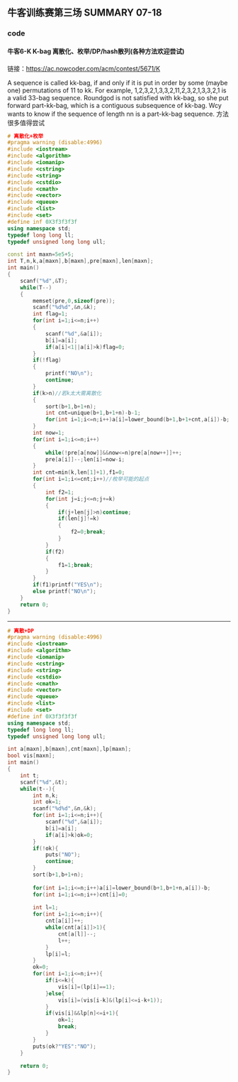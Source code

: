 ## 牛客训练赛第三场 SUMMARY 07-18

### code

#### 牛客6-K K-bag 离散化、枚举/DP/hash散列(各种方法欢迎尝试)
链接：https://ac.nowcoder.com/acm/contest/5671/K

A sequence is called kk-bag, if and only if it is put in order by some (maybe one) permutations of 11 to kk. For example, 1,2,3,2,1,3,3,2,11,2,3,2,1,3,3,2,1 is a valid 33-bag sequence.
Roundgod is not satisfied with kk-bag, so she put forward part-kk-bag, which is a  contiguous subsequence of kk-bag.
Wcy wants to know if the sequence of length nn is a part-kk-bag sequence.
方法很多值得尝试

```c++
# 离散化+枚举
#pragma warning (disable:4996)
#include <iostream>
#include <algorithm>
#include <iomanip>
#include <cstring>
#include <string>
#include <cstdio>
#include <cmath>
#include <vector>
#include <queue>
#include <list>
#include <set>
#define inf 0X3f3f3f3f
using namespace std;
typedef long long ll;
typedef unsigned long long ull;

const int maxn=5e5+5;
int T,n,k,a[maxn],b[maxn],pre[maxn],len[maxn];
int main()
{
	scanf("%d",&T);
	while(T--)
	{
		memset(pre,0,sizeof(pre));
		scanf("%d%d",&n,&k);
		int flag=1;
		for(int i=1;i<=n;i++)
		{
			scanf("%d",&a[i]);
			b[i]=a[i];
			if(a[i]<1||a[i]>k)flag=0;
		}
		if(!flag)
		{
			printf("NO\n");
			continue;
		}
		if(k>n)//若k太大需离散化
		{
			sort(b+1,b+1+n);
			int cnt=unique(b+1,b+1+n)-b-1;
			for(int i=1;i<=n;i++)a[i]=lower_bound(b+1,b+1+cnt,a[i])-b;
		}
		int now=1;
		for(int i=1;i<=n;i++)
		{
			while(!pre[a[now]]&&now<=n)pre[a[now++]]++;
			pre[a[i]]--;len[i]=now-i;
		}
		int cnt=min(k,len[1]+1),f1=0;
		for(int i=1;i<=cnt;i++)//枚举可能的起点
		{
			int f2=1;
			for(int j=i;j<=n;j+=k)
			{
				if(j+len[j]>n)continue;
				if(len[j]!=k)
				{
					f2=0;break;
				}
			}
			if(f2)
			{
				f1=1;break;
			}
		}
		if(f1)printf("YES\n");
		else printf("NO\n");
	}
	return 0;
}
```
---
```c++
# 离散+DP
#pragma warning (disable:4996)
#include <iostream>
#include <algorithm>
#include <iomanip>
#include <cstring>
#include <string>
#include <cstdio>
#include <cmath>
#include <vector>
#include <queue>
#include <list>
#include <set>
#define inf 0X3f3f3f3f
using namespace std;
typedef long long ll;
typedef unsigned long long ull;

int a[maxn],b[maxn],cnt[maxn],lp[maxn];
bool vis[maxn];
int main()
{
	int t;
	scanf("%d",&t);
	while(t--){
		int n,k;
		int ok=1;
		scanf("%d%d",&n,&k);
		for(int i=1;i<=n;i++){
			scanf("%d",&a[i]);
			b[i]=a[i];
			if(a[i]>k)ok=0;
		}
		if(!ok){
			puts("NO");
			continue;
		}
		sort(b+1,b+1+n);
		
		for(int i=1;i<=n;i++)a[i]=lower_bound(b+1,b+1+n,a[i])-b;
		for(int i=1;i<=n;i++)cnt[i]=0;
		
		int l=1;
		for(int i=1;i<=n;i++){
			cnt[a[i]]++;
			while(cnt[a[i]]>1){
				cnt[a[l]]--;
				l++;
			}
			lp[i]=l;
		}
		ok=0;
		for(int i=1;i<=n;i++){
			if(i<=k){
				vis[i]=(lp[i]==1);
			}else{
				vis[i]=(vis[i-k]&(lp[i]<=i-k+1));
			}
			if(vis[i]&&lp[n]<=i+1){
				ok=1;
				break;
			}
		}
		puts(ok?"YES":"NO");
	}

 	return 0;
}
```






